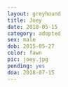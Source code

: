 ```yaml
---
layout: greyhound
title: Joey
date: 2018-05-15
category: adopted
sex: male
dob: 2015-05-27
color: fawn
pic: joey.jpg
pending: yes
doa: 2018-07-15
---
```


